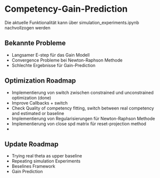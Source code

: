 # Competency-Gain-Prediction

Die aktuelle Funktionalität kann über simulation_experiments.ipynb nachvollzogen werden

## Bekannte Probleme
- Langsamer E-step für das Gain Modell
- Convergence Probleme bei Newton-Raphson Methode
- Schlechte Ergebnisse für Gain-Prediction


## Optimization Roadmap
- Implementierung von switch zwischen constrained und unconstrained optimization (done)
- Improve Callbacks + switch
- Check Quality of competency fitting, switch between real competency and estimated or baseline
- Implementierung von Regularisierungen für Newton-Raphson Methode
- Implementierung von close spd matrix für reset-projection method
- 

## Update Roadmap
- Trying real theta as upper baseline
- Repeating simulation Experiments
- Beselines Framework
- Gain Prediction
